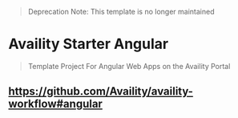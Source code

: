 > Deprecation Note: This template is no longer maintained

# Availity Starter Angular

> Template Project For Angular Web Apps on the Availity Portal

## https://github.com/Availity/availity-workflow#angular
